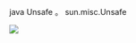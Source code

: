 java Unsafe 。 sun.misc.Unsafe

![](https://gitee.com/fengzhenbing/picgo/raw/master/F556169D09144BED867ADFB7558A8E58.png)
